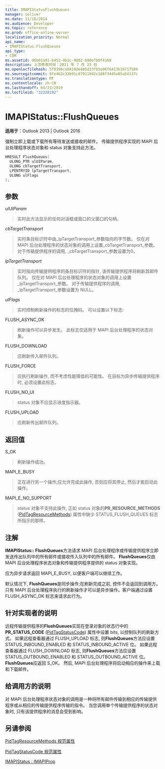 ```yaml
---
title: IMAPIStatusFlushQueues
manager: soliver
ms.date: 11/16/2014
ms.audience: Developer
ms.topic: reference
ms.prod: office-online-server
localization_priority: Normal
api_name:
- IMAPIStatus.FlushQueues
api_type:
- COM
ms.assetid: d6b01a91-b452-4b2c-9802-698e7b0f4169
description: 上次修改时间：2011 年 7 月 23 日
ms.openlocfilehash: 5f8396ca84192e485d33fb5a96f641361b717584
ms.sourcegitcommit: 8fe462c32b91c87911942c188f3445e85a54137c
ms.translationtype: MT
ms.contentlocale: zh-CN
ms.lasthandoff: 04/23/2019
ms.locfileid: "32328192"
---
```

# <a name="imapistatusflushqueues"></a>IMAPIStatus::FlushQueues

  
  
**适用于**：Outlook 2013 | Outlook 2016 
  
强制立即上载或下载所有等待发送或接收的邮件。 传输提供程序实现的 MAPI 后台处理程序状态对象和 status 对象支持此方法。
  
```cpp
HRESULT FlushQueues(
  ULONG_PTR ulUIParam,
  ULONG cbTargetTransport,
  LPENTRYID lpTargetTransport,
  ULONG ulFlags
);
```

## <a name="parameters"></a>参数

 _ulUIParam_
  
> 实时此方法显示的任何对话框或窗口的父窗口的句柄。
    
 _cbTargetTransport_
  
> 实时条目标识符中由_lpTargetTransport_参数指向的字节数。 仅在对 MAPI 后台处理程序的状态对象的调用上设置_cbTargetTransport_参数。 对于传输提供程序的调用, _cbTargetTransport_参数设置为0。 
    
 _lpTargetTransport_
  
> 实时指向传输提供程序的条目标识符的指针, 该传输提供程序将刷新其邮件队列。 仅在对 MAPI 后台处理程序的状态对象的调用上设置_lpTargetTransport_参数。 对于传输提供程序的调用, _lpTargetTransport_参数设置为 NULL。 
    
 _ulFlags_
  
> 实时控制刷新操作的标志的位掩码。 可以设置以下标志:
    
FLUSH_ASYNC_OK 
  
> 刷新操作可以异步发生。 此标志仅适用于 MAPI 后台处理程序的状态对象。 
    
FLUSH_DOWNLOAD 
  
> 应刷新传入邮件队列。
    
FLUSH_FORCE 
  
> 应执行刷新操作, 而不考虑性能降低的可能性。 在目标为异步传输提供程序时, 必须设置此标志。
    
FLUSH_NO_UI 
  
> status 对象不应显示进度指示器。
    
FLUSH_UPLOAD 
  
> 应刷新传出邮件队列。
    
## <a name="return-value"></a>返回值

S_OK 
  
> 刷新操作成功。
    
MAPI_E_BUSY 
  
> 正在进行另一个操作;应允许完成此操作, 否则应将其停止, 然后才能启动此操作。
    
MAPI_E_NO_SUPPORT 
  
> status 对象不支持此操作, 正如 status 对象的**PR_RESOURCE_METHODS** ([PidTagResourceMethods](pidtagresourcemethods-canonical-property.md)) 属性中缺少 STATUS_FLUSH_QUEUES 标志所指示的那样。
    
## <a name="remarks"></a>注解

**IMAPIStatus:: FlushQueues**方法请求 MAPI 后台处理程序或传输提供程序立即发送传出队列中的所有邮件或接收传入队列中的所有邮件。 **FlushQueues**仅由 MAPI 后台处理程序状态对象和传输提供程序提供的 status 对象实现。 
  
应为异步请求返回 MAPI_E_BUSY, 以便客户端可以继续工作。 
  
默认情况下, **FlushQueues**是同步操作;在刷新完成之前, 控件不会返回到调用方。 只有 MAPI 后台处理程序执行的刷新操作才可以是异步操作。客户端通过设置 FLUSH_ASYNC_OK 标志来请求此行为。 
  
## <a name="notes-to-implementers"></a>针对实现者的说明

远程传输提供程序的**FlushQueues**实现在登录对象的状态行中的**PR_STATUS_CODE** ([PidTagStatusCode](pidtagstatuscode-canonical-property.md)) 属性中设置 bits, 以控制队列的刷新方式。 如果远程查看器通过 FLUSH_UPLOAD 标志, 则**FlushQueues**方法应设置 STATUS_INBOUND_ENABLED 和 STATUS_INBOUND_ACTIVE 位。 如果远程查看器通过 FLUSH_DOWNLOAD 标志, 则**FlushQueues**方法应设置 STATUS_OUTBOUND_ENABLED 和 STATUS_OUTBOUND_ACTIVE 位。 **FlushQueues**应返回 S_OK。 然后, MAPI 后台处理程序将启动相应的操作来上载和下载邮件。 
  
## <a name="notes-to-callers"></a>给调用方的说明

对 MAPI 后台处理程序状态对象的调用是一种将所有邮件传输到相应的传输提供程序或从相应的传输提供程序传输的指令。 当您调用单个传输提供程序的状态对象时, 只有该提供程序的消息会受到影响。
  
## <a name="see-also"></a>另请参阅



[PidTagResourceMethods 规范属性](pidtagresourcemethods-canonical-property.md)
  
[PidTagStatusCode 规范属性](pidtagstatuscode-canonical-property.md)
  
[IMAPIStatus : IMAPIProp](imapistatusimapiprop.md)

